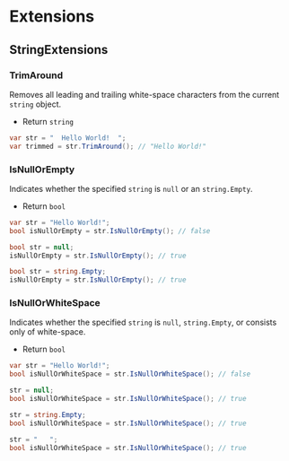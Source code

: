 # Extensions
## StringExtensions
### TrimAround
Removes all leading and trailing white-space characters from the current `string` 
object.
- Return `string`

```csharp
var str = "  Hello World!  ";
var trimmed = str.TrimAround(); // "Hello World!"
```

### IsNullOrEmpty
Indicates whether the specified `string` is `null` or an `string.Empty`.
- Return `bool`

```csharp
var str = "Hello World!";
bool isNullOrEmpty = str.IsNullOrEmpty(); // false

bool str = null;
isNullOrEmpty = str.IsNullOrEmpty(); // true

bool str = string.Empty;
isNullOrEmpty = str.IsNullOrEmpty(); // true
```

### IsNullOrWhiteSpace
Indicates whether the specified `string` is `null`, `string.Empty`, or consists only of white-space.
- Return `bool`

```csharp
var str = "Hello World!";
bool isNullOrWhiteSpace = str.IsNullOrWhiteSpace(); // false

str = null;
bool isNullOrWhiteSpace = str.IsNullOrWhiteSpace(); // true

str = string.Empty;
bool isNullOrWhiteSpace = str.IsNullOrWhiteSpace(); // true

str = "   ";
bool isNullOrWhiteSpace = str.IsNullOrWhiteSpace(); // true
```
